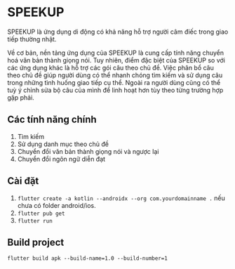 # SPEEKUP

SPEEKUP là ứng dụng di động có khả năng hỗ trợ người câm điếc trong giao tiếp thường nhật.

Về cơ bản, nền tảng ứng dụng của SPEEKUP là cung cấp tính năng chuyển hoá văn bản thành giọng nói. Tuy nhiên, điểm đặc biệt của SPEEKUP so với các ứng dụng khác là hỗ trợ các gói câu theo chủ đề. Việc phân bổ câu theo chủ đề giúp người dùng có thể nhanh chóng tìm kiếm và sử dụng câu trong những tình huống giao tiếp cụ thể. Ngoài ra người dùng cũng có thể tuỳ ý chỉnh sửa bộ câu của mình để linh hoạt hơn tùy theo từng trường hợp gặp phải.

## Các tính năng chính
1. Tìm kiếm
2. Sử dụng danh mục theo chủ đề
3. Chuyển đổi văn bản thành giọng nói và ngược lại
4. Chuyển đổi ngôn ngữ diễn đạt

## Cài đặt
1. ```flutter create -a kotlin --androidx --org com.yourdomainname .``` nếu chưa có folder android/ios.
2. ```flutter pub get```
3. ```flutter run```

## Build project
```flutter build apk --build-name=1.0 --build-number=1```
